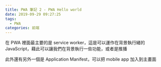 ```yaml
---
title: PWA 筆記 2 - PWA Hello world
date: 2019-09-29 09:27:25
tags:
  - PWA
categories: 前端
---
```


在 PWA 裡面最主要的是 service worker，這是可以運作在背景執行緒的 JavaScript，藉此可以讓我們在背景執行一些功能，或者是推播

此外還有另外一個是 Application Manifest，可以把 mobile app 加入到主畫面